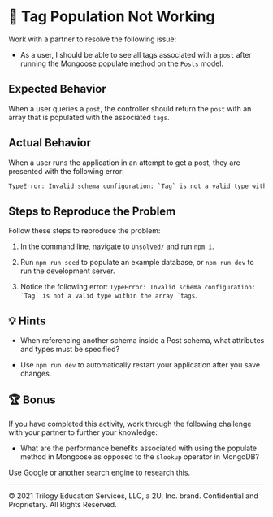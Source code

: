 # 🐛 Tag Population Not Working

Work with a partner to resolve the following issue:

* As a user, I should be able to see all tags associated with a `post` after running the Mongoose populate method on the `Posts` model.

## Expected Behavior

When a user queries a `post`, the controller should return the `post` with an array that is populated with the associated `tags`.

## Actual Behavior

When a user runs the application in an attempt to get a post, they are presented with the following error:

```sh
TypeError: Invalid schema configuration: `Tag` is not a valid type within the array `tags`
```

## Steps to Reproduce the Problem

Follow these steps to reproduce the problem:

1. In the command line, navigate to `Unsolved/` and run `npm i`.

2. Run `npm run seed` to populate an example database, or `npm run dev` to run the development server.

3. Notice the following error: ``TypeError: Invalid schema configuration: `Tag` is not a valid type within the array `tags``.

## 💡 Hints

* When referencing another schema inside a Post schema, what attributes and types must be specified?

* Use `npm run dev` to automatically restart your application after you save changes.

## 🏆 Bonus

If you have completed this activity, work through the following challenge with your partner to further your knowledge:

* What are the performance benefits associated with using the populate method in Mongoose as opposed to the `$lookup` operator in MongoDB?

Use [Google](https://www.google.com) or another search engine to research this.

---
© 2021 Trilogy Education Services, LLC, a 2U, Inc. brand. Confidential and Proprietary. All Rights Reserved.
